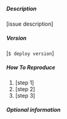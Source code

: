 ##### Description
[issue description]

##### Version
[`$ deploy version`]

##### How To Reproduce
1. [step 1]
2. [step 2]
3. [step 3]

##### Optional information
